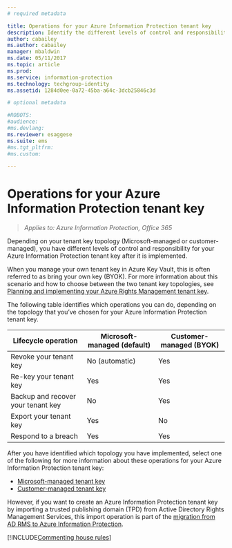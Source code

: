 ```yaml
---
# required metadata

title: Operations for your Azure Information Protection tenant key
description: Identify the different levels of control and responsibility that you have for your Azure Information Protection tenant key.
author: cabailey
ms.author: cabailey
manager: mbaldwin
ms.date: 05/11/2017
ms.topic: article
ms.prod:
ms.service: information-protection
ms.technology: techgroup-identity
ms.assetid: 1284d0ee-0a72-45ba-a64c-3dcb25846c3d

# optional metadata

#ROBOTS:
#audience:
#ms.devlang:
ms.reviewer: esaggese
ms.suite: ems
#ms.tgt_pltfrm:
#ms.custom:

---
```


# Operations for your Azure Information Protection tenant key

>*Applies to: Azure Information Protection, Office 365*

Depending on your tenant key topology (Microsoft-managed or customer-managed), you have different levels of control and responsibility for your Azure Information Protection tenant key after it is implemented.

When you manage your own tenant key in Azure Key Vault, this is often referred to as bring your own key (BYOK). For more information about this scenario and how to choose between the two tenant key topologies, see [Planning and implementing your Azure Rights Management tenant key](../plan-design/plan-implement-tenant-key.md).

The following table identifies which operations you can do, depending on the topology that you’ve chosen for your Azure Information Protection tenant key.

|Lifecycle operation|Microsoft-managed (default)|Customer-managed (BYOK)|
|-----------------------|-------------------------------|---------------------------|
|Revoke your tenant key|No (automatic)|Yes|
|Re-key your tenant key|Yes|Yes|
|Backup and recover your tenant key|No|Yes|
|Export your tenant key|Yes|No|
|Respond to a breach|Yes|Yes|

After you have identified which topology you have implemented, select one of the following for more information about these operations for your Azure Information Protection tenant key:

- [Microsoft-managed tenant key](operations-microsoft-managed-tenant-key.md)
- [Customer-managed tenant key](operations-customer-managed-tenant-key.md)

However, if you want to create an Azure Information Protection tenant key by importing a trusted publishing domain (TPD) from Active Directory Rights Management Services, this import operation is part of the [migration from AD RMS to Azure Information Protection](../migrate-from-ad-rms-to-azure-rms.md).  

[!INCLUDE[Commenting house rules](../includes/houserules.md)]
